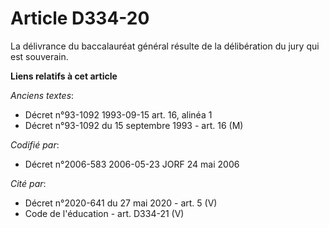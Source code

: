 # Article D334-20

La délivrance du baccalauréat général résulte de la délibération du jury qui est souverain.

**Liens relatifs à cet article**

_Anciens textes_:

  - Décret n°93-1092 1993-09-15 art. 16, alinéa 1
  - Décret n°93-1092 du 15 septembre 1993 - art. 16 (M)

_Codifié par_:

  - Décret n°2006-583 2006-05-23 JORF 24 mai 2006

_Cité par_:

  - Décret n°2020-641 du 27 mai 2020 - art. 5 (V)
  - Code de l'éducation - art. D334-21 (V)
